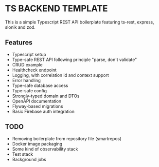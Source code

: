 # TS BACKEND TEMPLATE

This is a simple Typescript REST API boilerplate featuring ts-rest, express, slonik and zod.

## Features

- Typescript setup
- Type-safe REST API following principle "parse, don't validate"
- CRUD example
- Healthcheck endpoint
- Logging, with correlation id and context support
- Error handling
- Type-safe database access
- Type-safe config
- Strongly-typed domain and DTOs
- OpenAPI documentation
- Flyway-based migrations
- Basic Firebase auth integration

## TODO

- Removing boilerplate from repository file (smartrepos)
- Docker image packaging
- Some kind of observability stack
- Test stack
- Background jobs
